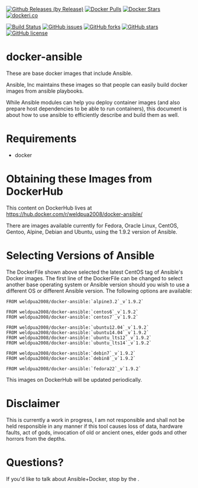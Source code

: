 [![Github Releases (by Release)](https://img.shields.io/github/downloads/atom/atom/v0.190.0/total.svg)](https://github.com/weldpua2008/docker-ansible)
[![Docker Pulls](https://img.shields.io/docker/pulls/mashape/kong.svg)](https://hub.docker.com/r/weldpua2008/docker-ansible/)
[![Docker Stars](https://img.shields.io/docker/stars/_/ubuntu.svg)](https://hub.docker.com/r/weldpua2008/docker-ansible/)
[![dockeri.co](http://dockeri.co/image/weldpua2008/docker-ansible)](https://hub.docker.com/r/weldpua2008/docker-ansible/)

[![Build Status](https://travis-ci.org/weldpua2008/docker-ansible.svg?branch=ansible_1.9.2)](https://travis-ci.org/weldpua2008/docker-ansible) [![GitHub issues](https://img.shields.io/github/issues/weldpua2008/docker-ansible.svg)](https://github.com/weldpua2008/docker-ansible/issues) [![GitHub forks](https://img.shields.io/github/forks/weldpua2008/docker-ansible.svg)](https://github.com/weldpua2008/docker-ansible/network) [![GitHub stars](https://img.shields.io/github/stars/weldpua2008/docker-ansible.svg)](https://github.com/weldpua2008/docker-ansible/stargazers) [![GitHub license](https://img.shields.io/badge/license-MIT-blue.svg)](https://raw.githubusercontent.com/weldpua2008/docker-ansible/master/LICENSE) 

docker-ansible
===================
These are base docker images that include Ansible.  

Ansible, Inc maintains these images so that people can easily build docker images from ansible playbooks.

While Ansible modules can help you deploy container images (and also prepare host dependencies to be able to run containers), this document is about how to use ansible to efficiently describe and build them as well.

Requirements
=====================================

* docker

Obtaining these Images from DockerHub
=====================================

This content on DockerHub lives at https://hub.docker.com/r/weldpua2008/docker-ansible/

There are images available currently for Fedora, Oracle Linux, CentOS, Gentoo, Alpine, Debian and Ubuntu, using the 1.9.2 version of Ansible.

Selecting Versions of Ansible
=============================
The DockerFile shown above selected the latest CentOS tag of Ansible's Docker images.
The first line of the DockerFile can be changed to select another base operating system or Ansible version should you wish to use a different OS or different Ansible version.
The following options are available:

    FROM weldpua2008/docker-ansible:`alpine3.2`_v`1.9.2`

    FROM weldpua2008/docker-ansible:`centos6`_v`1.9.2`
    FROM weldpua2008/docker-ansible:`centos7`_v`1.9.2`
    
    FROM weldpua2008/docker-ansible:`ubuntu12.04`_v`1.9.2`
    FROM weldpua2008/docker-ansible:`ubuntu14.04`_v`1.9.2`
    FROM weldpua2008/docker-ansible:`ubuntu_lts12`_v`1.9.2`
    FROM weldpua2008/docker-ansible:`ubuntu_lts14`_v`1.9.2`

    FROM weldpua2008/docker-ansible:`debin7`_v`1.9.2`
    FROM weldpua2008/docker-ansible:`debin8`_v`1.9.2`

    FROM weldpua2008/docker-ansible:`fedora22`_v`1.9.2`
    
This images on DockerHub will be updated periodically.

Disclaimer
=============================

This is currently a work in progress, I am not responsible and shall not
be held responsible in any manner if this tool causes loss of data, hardware
faults, act of gods, invocation of old or ancient ones, elder gods and other
horrors from the depths.

Questions?
==========

If you'd like to talk about Ansible+Docker, stop by the .